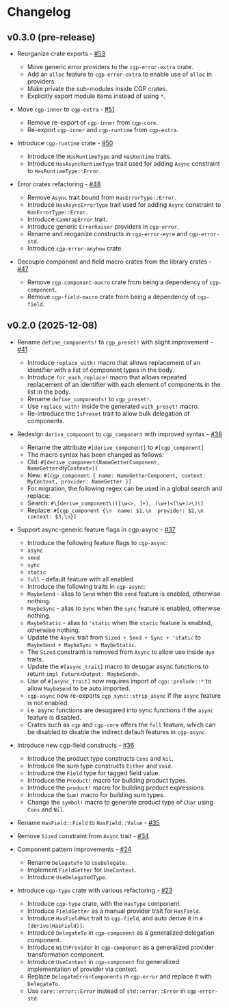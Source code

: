 # Changelog

## v0.3.0 (pre-release)

- Reorganize crate exports - [#53](https://github.com/contextgeneric/cgp/pull/53)
    - Move generic error providers to the `cgp-error-extra` crate.
    - Add an `alloc` feature to `cgp-error-extra` to enable use of `alloc` in providers.
    - Make private the sub-modules inside CGP crates.
    - Explicitly export module items instead of using `*`.

- Move `cgp-inner` to `cgp-extra` - [#51](https://github.com/contextgeneric/cgp/pull/51)
    - Remove re-export of `cgp-inner` from `cgp-core`.
    - Re-export `cgp-inner` and `cgp-runtime` from `cgp-extra`.

- Introduce `cgp-runtime` crate - [#50](https://github.com/contextgeneric/cgp/pull/50)
    - Introduce the `HasRuntimeType` and `HasRuntime` traits.
    - Introduce `HasAsyncRuntimeType` trait used for adding `Async` constraint to `HasRuntimeType::Error`.

- Error crates refactoring - [#48](https://github.com/contextgeneric/cgp/pull/48)
    - Remove `Async` trait bound from `HasErrorType::Error`.
    - Introduce `HasAsyncErrorType` trait used for adding `Async` constraint to `HasErrorType::Error`.
    - Introduce `CanWrapError` trait.
    - Introduce generic `ErrorRaiser` providers in `cgp-error`.
    - Rename and reoganize constructs in `cgp-error-eyre` and `cgp-error-std`.
    - Introduce `cgp-error-anyhow` crate.

- Decouple component and field macro crates from the library crates - [#47](https://github.com/contextgeneric/cgp/pull/47)
    - Remove `cgp-component-macro` crate from being a dependency of `cgp-component`.
    - Remove `cgp-field-macro` crate from being a dependency of `cgp-field`.

## v0.2.0 (2025-12-08)

- Rename `define_components!` to `cgp_preset!` with slight improvement - [#41](https://github.com/contextgeneric/cgp/pull/41)
    - Introduce `replace_with!` macro that allows replacement of an identifier with a list of component types in the body.
    - Introduce `for_each_replace!` macro that allows repeated replacement of an identifier with each element of components in the list in the body.
    - Rename `define_components!` to `cgp_preset!`.
    - Use `replace_with!` inside the generated `with_preset!` macro.
    - Re-introduce the `IsPreset` trait to allow bulk delegation of components.


- Redesign `derive_component` to `cgp_component` with improved syntax - [#38](https://github.com/contextgeneric/cgp/pull/38)
    - Rename the attribute `#[derive_component]` to `#[cgp_component]`
    - The macro syntax has been changed as follows:
    - Old: `#[derive_component(NameGetterComponent, NameGetter<MyContext>)]`
    - New: `#[cgp_component { name: NameGetterComponent, context: MyContext, provider: NameGetter }]`
    - For migration, the following regex can be used in a global search and replace:
    - Search: `#\[derive_component\(([\w<>, ]+), (\w+)<(\w+)>\)\]`
    - Replace: `#[cgp_component {\n  name: $1,\n  provider: $2,\n  context: $3,\n}]`

- Support async-generic feature flags in cgp-async - [#37](https://github.com/contextgeneric/cgp/pull/37)
    - Introduce the following feature flags to `cgp-async`:
    - `async`
    - `send`
    - `sync`
    - `static`
    - `full` - default feature with all enabled
    - Introduce the following traits in `cgp-async`:
    - `MaybeSend` - alias to `Send` when the `send` feature is enabled, otherwise nothing.
    - `MaybeSync` - alias to `Sync` when the `sync` feature is enabled, otherwise nothing.
    - `MaybeStatic` - alias to `'static` when the `static` feature is enabled, otherwise nothing.
    - Update the `Async` trait from `Sized + Send + Sync + 'static` to `MaybeSend + MaybeSync + MaybeStatic`.
    - The `Sized` constraint is removed from `Async` to allow use inside `dyn` traits.
    - Update the `#[async_trait]` macro to desugar async functions to return `impl Future<Output: MaybeSend>`.
    - Use of `#[async_trait]` now requires import of `cgp::prelude::*` to allow `MaybeSend` to be auto imported.
    - `cgp-async` now re-exports `cgp_sync::strip_async` if the `async` feature is not enabled.
    - i.e. async functions are desugared into sync functions if the `async` feature is disabled.
    - Crates such as `cgp` and `cgp-core` offers the `full` feature, which can be disabled to disable the indirect default features in `cgp-async`.

- Introduce new cgp-field constructs - [#36](https://github.com/contextgeneric/cgp/pull/36)
    - Introduce the product type constructs `Cons` and `Nil`.
    - Introduce the sum type constructs `Either` and `Void`.
    - Introduce the `Field` type for tagged field value.
    - Introduce the `Product!` macro for building product types.
    - Introduce the `product!` macro for building product expressions.
    - Introduce the `Sum!` macro for building sum types.
    - Change the `symbol!` macro to generate product type of `Char` using `Cons` and `Nil`.

- Rename `HasField::Field` to `HasField::Value` - [#35](https://github.com/contextgeneric/cgp/pull/35)

- Remove `Sized` constraint from `Async` trait - [#34](https://github.com/contextgeneric/cgp/pull/34)

- Component pattern improvements - [#24](https://github.com/contextgeneric/cgp/pull/24)
    - Rename `DelegateTo` to `UseDelegate`.
    - Implement `FieldGetter` for `UseContext`.
    - Introduce `UseDelegatedType`.

- Introduce `cgp-type` crate with various refactoring - [#23](https://github.com/contextgeneric/cgp/pull/23)
    - Introduce `cgp-type` crate, with the `HasType` component.
    - Introduce `FieldGetter` as a manual provider trait for `HasField`.
    - Introduce `HasFieldMut` trait to `cgp-field`, and auto derive it in `#[derive(HasField)]`.
    - Introduce `DelegateTo` in `cgp-component` as a generalized delegation component.
    - Introduce `WithProvider` in `cgp-component` as a generalized provider transformation component.
    - Introduce `UseContext` in `cgp-component` for generalized implementation of provider via context.
    - Replace `DelegateErrorComponents` in `cgp-error` and replace it with `DelegateTo`.
    - Use `core::error::Error` instead of `std::error::Error` in `cgp-error-std`.